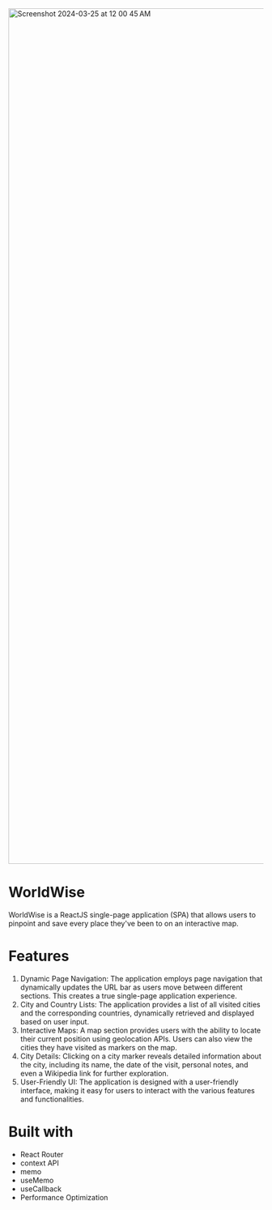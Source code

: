 <img width="1689" alt="Screenshot 2024-03-25 at 12 00 45 AM" src="https://github.com/ianMontesclaros/worldwise/assets/122757362/b987444f-7716-4881-b01c-af6f96b362bf">

# WorldWise

WorldWise is a ReactJS single-page application (SPA) that allows users to pinpoint and save every place they've been to on an interactive map.

# Features

1. Dynamic Page Navigation: The application employs page navigation that dynamically updates the URL bar as users move between different sections. This creates a true single-page application experience.
2. City and Country Lists: The application provides a list of all visited cities and the corresponding countries, dynamically retrieved and displayed based on user input.
3. Interactive Maps: A map section provides users with the ability to locate their current position using geolocation APIs. Users can also view the cities they have visited as markers on the map.
4. City Details: Clicking on a city marker reveals detailed information about the city, including its name, the date of the visit, personal notes, and even a Wikipedia link for further exploration.
5. User-Friendly UI: The application is designed with a user-friendly interface, making it easy for users to interact with the various features and functionalities.

# Built with

* React Router
* context API
* memo
* useMemo
* useCallback
* Performance Optimization
